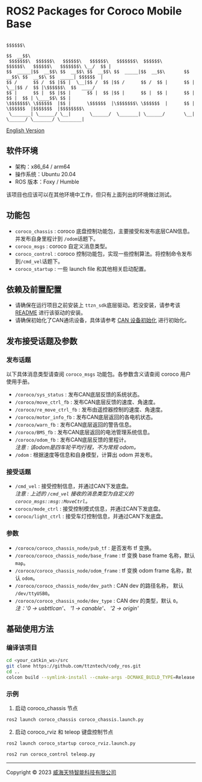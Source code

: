# ROS2 Packages for Coroco Mobile Base
```
                                                                                                 $$$$$$\  
                                                                                                $$  __$$\ 
 $$$$$$$\  $$$$$$\   $$$$$$\   $$$$$$\   $$$$$$$\  $$$$$$\         $$$$$$\   $$$$$$\   $$$$$$$\ \__/  $$ |
$$  _____|$$  __$$\ $$  __$$\ $$  __$$\ $$  _____|$$  __$$\       $$  __$$\ $$  __$$\ $$  _____| $$$$$$  |
$$ /      $$ /  $$ |$$ |  \__|$$ /  $$ |$$ /      $$ /  $$ |      $$ |  \__|$$ /  $$ |\$$$$$$\  $$  ____/ 
$$ |      $$ |  $$ |$$ |      $$ |  $$ |$$ |      $$ |  $$ |      $$ |      $$ |  $$ | \____$$\ $$ |      
\$$$$$$$\ \$$$$$$  |$$ |      \$$$$$$  |\$$$$$$$\ \$$$$$$  |      $$ |      \$$$$$$  |$$$$$$$  |$$$$$$$$\ 
 \_______| \______/ \__|       \______/  \_______| \______/       \__|       \______/ \_______/ \________|
```
[English Version](./READNE-en.md)

## 软件环境
- 架构：x86_64 / arm64
- 操作系统：Ubuntu 20.04
- ROS 版本：Foxy / Humble

该项目也应该可以在其他环境中工作，但只有上面列出的环境做过测试。

## 功能包
- `coroco_chassis` : coroco 底盘控制功能包，主要接受和发布底层CAN信息。并发布自身里程计到 `/odom`话题下。 
- `coroco_msgs` : coroco 自定义消息类型。
- `coroco_control` : coroco 控制功能包，实现一些控制算法。将控制命令发布到`/cmd_vel`话题下。
- `coroco_startup` : 一些 launch file 和其他相关启动配置。


## 依赖及前置配置
- 请确保在运行项目之前安装上 `ttzn_sdk`底层驱动。若没安装，请参考该 [README](https://github.com/ttzntech/ttzn_sdk/#安装底盘驱动) 进行该驱动的安装。
- 请确保初始化了CAN通讯设备，具体请参考 [CAN 设备初始化](https://github.com/ttzntech/ttzn_sdk/#can-设备初始化) 进行初始化。

## 发布接受话题及参数
### 发布话题
以下具体消息类型请查阅 `coroco_msgs` 功能包。各参数含义请查阅 coroco 用户使用手册。
- `/coroco/sys_status` : 发布CAN底层反馈的系统状态。
- `/coroco/move_ctrl_fb` : 发布CAN底层反馈的速度、角速度。
- `/coroco/re_move_ctrl_fb` : 发布由遥控器控制的速度、角速度。
- `/coroco/motor_info_fb` : 发布CAN底层返回的各电机状态。
- `/coroco/warn_fb` : 发布CAN底层返回的警告信息。
- `/coroco/BMS_fb` : 发布CAN底层返回的电池管理系统信息。
- `/coroco/odom_fb` : 发布CAN底层反馈的里程计。\
*注意 : 该odom是四车轮平均行程，不为常规 odom。* 
- `/odom` : 根据速度等信息和自身模型，计算出 odom 并发布。

### 接受话题
- `/cmd_vel` : 接受控制信息，并通过CAN下发底盘。\
*注意 : 上述的 `/cmd_vel` 接收的消息类型为自定义的 `coroco_msgs::msg::MoveCtrl`。* 
- `coroco/mode_ctrl` : 接受控制模式信息，并通过CAN下发底盘。
- `coroco/light_ctrl` : 接受车灯控制信息，并通过CAN下发底盘。

### 参数
- `/coroco/coroco_chassis_node/pub_tf` : 是否发布 tf 变换。
- `/coroco/coroco_chassis_node/base_frame` : tf 变换 base frame 名称，默认 `map`。
- `/coroco/coroco_chassis_node/odom_frame` : tf 变换 odom frame 名称，默认 `odom`。
- `/coroco/coroco_chassis_node/dev_path` : CAN dev 的路径名称， 默认 `/dev/ttyUSB0`。
- `/coroco/coroco_chassis_node/dev_type` : CAN dev 的类型，默认 `0`。\
*注：'0 -> usbttlcan'、 '1 -> canable'、 '2 -> origin'*

## 基础使用方法
### 编译该项目
```bash
cd <your_catkin_ws>/src
git clone https://github.com/ttzntech/cody_ros.git
cd ..
colcon build --symlink-install --cmake-args -DCMAKE_BUILD_TYPE=Release
```
### 示例
1. 启动 coroco_chassis 节点
```bash
ros2 launch coroco_chassis coroco_chassis.launch.py
```
2. 启动 coroco_rviz 和 teleop 键盘控制节点
```bash
ros2 launch coroco_startup coroco_rviz.launch.py

ros2 run coroco_control teleop.py
```
---
Copyright &copy; 2023 [威海天特智能科技有限公司](http://ttzntech.com/)
